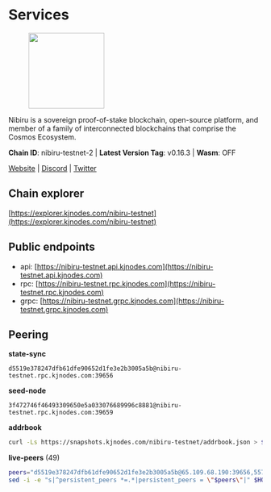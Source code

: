 # Services

<figure><img src="https://raw.githubusercontent.com/kj89/testnet_manuals/main/pingpub/logos/nibiru.png" width="150" alt=""><figcaption></figcaption></figure>

Nibiru is a sovereign proof-of-stake blockchain, open-source platform,  and member of a family of interconnected blockchains that comprise the Cosmos Ecosystem.

**Chain ID**: nibiru-testnet-2 | **Latest Version Tag**: v0.16.3 | **Wasm**: OFF

[Website](https://nibiru.fi) | [Discord](https://discord.gg/nibiru) | [Twitter](https://twitter.com/NibiruChain)




## Chain explorer
[https://explorer.kjnodes.com/nibiru-testnet](https://explorer.kjnodes.com/nibiru-testnet)

## Public endpoints

* api: [https://nibiru-testnet.api.kjnodes.com](https://nibiru-testnet.api.kjnodes.com)
* rpc: [https://nibiru-testnet.rpc.kjnodes.com](https://nibiru-testnet.rpc.kjnodes.com)
* grpc: [https://nibiru-testnet.grpc.kjnodes.com](https://nibiru-testnet.grpc.kjnodes.com)

## Peering

**state-sync**

```text
d5519e378247dfb61dfe90652d1fe3e2b3005a5b@nibiru-testnet.rpc.kjnodes.com:39656
```

**seed-node**

```text
3f472746f46493309650e5a033076689996c8881@nibiru-testnet.rpc.kjnodes.com:39659
```

**addrbook**
```bash
curl -Ls https://snapshots.kjnodes.com/nibiru-testnet/addrbook.json > $HOME/.nibid/config/addrbook.json
```

**live-peers** (49)
```bash
peers="d5519e378247dfb61dfe90652d1fe3e2b3005a5b@65.109.68.190:39656,55773ecd03044a5126e68ea943338c6086cfbad3@43.134.174.55:26657,874b225ac52fd196ad1d0ecd78e7b505ebc26716@91.229.245.76:26656,434408eac21cec429edc2deacfc90ca717593b21@109.123.242.87:26656,e55d8746ad30e0d11ebe0aa3792c46713375edcc@135.181.2.104:26656,d7185d6b0d6a7dbe8c45e1fddfa0165dfdba01c0@38.242.150.132:39656,3299c1e21ffe818f13ae0c8c0968449dcf356611@86.48.26.76:26657,3939da5da8d8a31e6af2cb6d7bdcb222ff2487eb@65.109.14.69:39656,5eecfdf089428a5a8e52d05d18aae1ad8503d14c@65.108.141.109:19656,5a868d18a5046b715ee726a45b680a68f92bafcb@149.102.136.149:27656,92845d4150aaf87fc1a6f4a53d8fe545ae44fc9d@86.48.16.205:39656,5767cde760985a14aba0daeec694ecdae6f787e9@154.53.36.184:26657,3500e228e18001372f08bcd0920281096ef80ddb@43.155.105.2:26657,27311ac38a48db15fd4f0959d1948a8d25bc512f@43.155.108.250:26657,5c2a752c9b1952dbed075c56c600c3a79b58c395@195.3.220.140:27046,f4548f7cdc44905740f1a28c1ba0c68ca393eb8a@95.216.163.41:39656,82dde0f3c283ca231849376696d08c39c3d458ce@173.82.203.187:26657,c1d90ca59915ee94cd615304bfac8ddb9bdf2e76@43.156.25.107:26657,ab5a794451f4b19055300f692160f4f20d55a891@82.208.21.81:26656,dd67c1fb79d23a4a2f61fa85f6ed2d27ec6ad69a@168.119.227.28:29656,d212c993e5b503cf224592bf426d3fb808d84e98@5.161.48.209:26656,d6d8a67ada5a4b123314cfbb8bd1abf4914e1b42@34.168.169.45:26656,cdfe52e2ccc69317cab8a720d360c841513b2214@45.67.35.134:26656,82ff5277d6385a2e9cab7048d8df5f6757d02a8f@43.154.33.200:26657,72a84166fbd6b92d8a772843026cf6a2cd97ffbe@65.109.60.19:46656,b502caa5e8071c14179c562a328bb2a096f6b44a@141.94.139.233:30656,a0dfb52b7240e25f0522b0f2a87fbb0e68c4922d@185.135.137.245:26656,a575313137ddc0dae09fc79ad5558f2ca25867af@199.175.98.114:26656,4cf093f546f665f0c6b6799b42f0bc8bbe4b9ce3@185.215.180.237:26656,62f26443c930a02f3e166b9db4ecd37b65b042f2@49.12.8.255:26656,9e4cbbf1ae74859df3a4f1a3579bb52b09ce26f0@167.86.76.166:26656,e63604bb6323eaafb02a72cb825d770fd7f1998c@65.109.70.23:19856,ffcade6628819c7934399f7d7a03a25d6c7ef281@75.119.130.237:26656,a422bbf59756a9584ddc6f97a8b96bb15b596db7@34.73.61.37:26656,2994d6169f362952fabe420922f70293d77a7567@38.242.159.204:26656,d67d2bae772c3d44123a7495d56c568a185717f8@213.239.216.252:27656,9e05e4a15d6077088cbd84fa5a4311e71556e67a@62.141.37.231:26656,d3091d32c457602c4d3ab348237e56747db81292@77.232.154.215:26656,7a771ec737a3e7f079d496a9c0aae41feae61a9d@38.242.138.236:39656,e579409f763fb945569c8d04f0f3257607ab88af@38.242.242.23:26656,ecaed3632968078541db66cfb230c810ca325188@149.102.145.9:26656,80030d5945eef7519407d047479d40a2f2bf1fe6@65.109.92.241:11036,63903e6cc8e3c8dd2144caaa7d0249edf526148d@38.242.142.76:39656,73c2805511a8fb700eae740299005c2ff33ec855@45.89.127.44:26656,08c10c775c86e9752741e993f6e89563413018e6@43.134.165.29:26657,9073414069dc43a4058219c1eec1acf66254279a@89.58.5.249:26656,1edd1232fe59fd00a13bfdd9ac273e48b20f11c3@65.108.231.124:12656,85ea7dbcf6c0f35bdb42fb645ce579d9438ed76e@88.99.13.85:26656,383e1824713a6c162ce0268bf28b8c58fd261204@109.123.249.27:26656"
sed -i -e "s|^persistent_peers *=.*|persistent_peers = \"$peers\"|" $HOME/.nibid/config/config.toml
```
